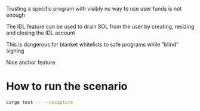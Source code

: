 
Trusting a specific program with visibly no way to use user funds is not enough

The IDL feature can be used to drain SOL from the user by creating, resizing and closing the IDL account

This is dangerous for blanket whitelists to safe programs while "blind" signing

Nice anchor feature

# How to run the scenario

```bash
cargo test -- --nocapture
```

